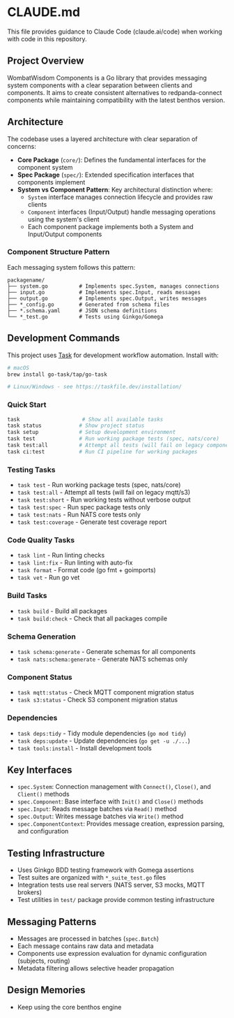 # CLAUDE.md

This file provides guidance to Claude Code (claude.ai/code) when working with code in this repository.

## Project Overview

WombatWisdom Components is a Go library that provides messaging system components with a clear separation between clients and components. It aims to create consistent alternatives to redpanda-connect components while maintaining compatibility with the latest benthos version.

## Architecture

The codebase uses a layered architecture with clear separation of concerns:

- **Core Package** (`core/`): Defines the fundamental interfaces for the component system
- **Spec Package** (`spec/`): Extended specification interfaces that components implement  
- **System vs Component Pattern**: Key architectural distinction where:
  - `System` interface manages connection lifecycle and provides raw clients
  - `Component` interfaces (Input/Output) handle messaging operations using the system's client
  - Each component package implements both a System and Input/Output components

### Component Structure Pattern

Each messaging system follows this pattern:
```
packagename/
├── system.go          # Implements spec.System, manages connections
├── input.go           # Implements spec.Input, reads messages
├── output.go          # Implements spec.Output, writes messages  
├── *_config.go        # Generated from schema files
├── *.schema.yaml      # JSON schema definitions
└── *_test.go          # Tests using Ginkgo/Gomega
```

## Development Commands

This project uses [Task](https://taskfile.dev) for development workflow automation. Install with:
```bash
# macOS
brew install go-task/tap/go-task

# Linux/Windows - see https://taskfile.dev/installation/
```

### Quick Start
```bash
task                    # Show all available tasks
task status            # Show project status
task setup             # Setup development environment
task test              # Run working package tests (spec, nats/core)
task test:all          # Attempt all tests (will fail on legacy components)
task ci:test           # Run CI pipeline for working packages
```

### Testing Tasks
- `task test` - Run working package tests (spec, nats/core) 
- `task test:all` - Attempt all tests (will fail on legacy mqtt/s3)
- `task test:short` - Run working tests without verbose output
- `task test:spec` - Run spec package tests only
- `task test:nats` - Run NATS core tests only
- `task test:coverage` - Generate test coverage report

### Code Quality Tasks
- `task lint` - Run linting checks
- `task lint:fix` - Run linting with auto-fix
- `task format` - Format code (go fmt + goimports)
- `task vet` - Run go vet

### Build Tasks
- `task build` - Build all packages
- `task build:check` - Check that all packages compile

### Schema Generation
- `task schema:generate` - Generate schemas for all components
- `task nats:schema:generate` - Generate NATS schemas only

### Component Status
- `task mqtt:status` - Check MQTT component migration status
- `task s3:status` - Check S3 component migration status

### Dependencies
- `task deps:tidy` - Tidy module dependencies (`go mod tidy`)
- `task deps:update` - Update dependencies (`go get -u ./...`)
- `task tools:install` - Install development tools

## Key Interfaces

- `spec.System`: Connection management with `Connect()`, `Close()`, and `Client()` methods
- `spec.Component`: Base interface with `Init()` and `Close()` methods
- `spec.Input`: Reads message batches via `Read()` method
- `spec.Output`: Writes message batches via `Write()` method
- `spec.ComponentContext`: Provides message creation, expression parsing, and configuration

## Testing Infrastructure

- Uses Ginkgo BDD testing framework with Gomega assertions
- Test suites are organized with `*_suite_test.go` files
- Integration tests use real servers (NATS server, S3 mocks, MQTT brokers)
- Test utilities in `test/` package provide common testing infrastructure

## Messaging Patterns

- Messages are processed in batches (`spec.Batch`)
- Each message contains raw data and metadata
- Components use expression evaluation for dynamic configuration (subjects, routing)
- Metadata filtering allows selective header propagation

## Design Memories

- Keep using the core benthos engine